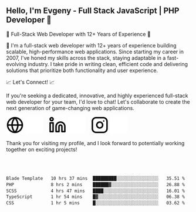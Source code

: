 ## Hello, I'm Evgeny - Full Stack JavaScript | PHP Developer 👋

🚀 Full-Stack Web Developer with 12+ Years of Experience 🚀

👋 I'm a full-stack web developer with 12+ years of experience building scalable, high-performance web applications. Since starting my career in 2007, I've honed my skills across the stack, staying adaptable in a fast-evolving industry. I take pride in writing clean, efficient code and delivering solutions that prioritize both functionality and user experience.

📈 Let's Connect! 📈

If you're seeking a dedicated, innovative, and highly experienced full-stack web developer for your team, I'd love to chat! Let's collaborate to create the next generation of game-changing web applications.

[![website](./img/globe-light.svg)](https://tradiry.com#gh-light-mode-only)
[![website](./img/globe-dark.svg)](https://tradiry.com#gh-dark-mode-only)
&nbsp;&nbsp;
[![website](./img/linkedin-light.svg)](https://www.linkedin.com/in/etulikov#gh-light-mode-only)
[![website](./img/linkedin-dark.svg)](https://www.linkedin.com/in/etulikov#gh-dark-mode-only)
&nbsp;&nbsp;
[![website](./img/instagram-light.svg)](https://www.instagram.com/evgenytulikov/#gh-light-mode-only)
[![website](./img/instagram-dark.svg)](https://www.instagram.com/evgenytulikov/#gh-dark-mode-only)

Thank you for visiting my profile, and I look forward to potentially working together on exciting projects!

<br />
<br />

<!--START_SECTION:waka-->

```txt
Blade Template   10 hrs 37 mins  █████████░░░░░░░░░░░░░░░░   35.51 %
PHP              8 hrs 2 mins    ██████▓░░░░░░░░░░░░░░░░░░   26.88 %
SCSS             4 hrs 47 mins   ████░░░░░░░░░░░░░░░░░░░░░   16.01 %
TypeScript       1 hr 54 mins    █▓░░░░░░░░░░░░░░░░░░░░░░░   06.38 %
CSS              1 hr 5 mins     █░░░░░░░░░░░░░░░░░░░░░░░░   03.62 %
```

<!--END_SECTION:waka-->
